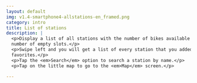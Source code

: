 ```yaml
---
layout: default
img: v1.4-smartphone4-allstations-en_framed.png
category: intro
title: List of stations
description: |
  <p>Display a list of all stations with the number of bikes available and the
  number of empty slots.</p>
  <p>Swipe left and you will get a list of every station that you added in your
  favorites.</p>
  <p>Tap the <em>Search</em> option to search a station by name.</p>
  <p>Tap on the little map to go to the <em>Map</em> screen.</p>

---
```

